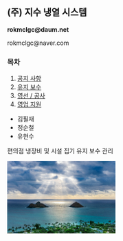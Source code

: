 <!doctype html>
<html>
<head>
  <title>(주)지수냉열</title>
  <meta content="utf-8">
</head>
<body>
  <h2>(주) 지수 냉열 시스템</h2>
  <strong><p>rokmclgc@daum.net</p></strong>
  <p>rokmclgc@naver.com</p>
  <h3>목차</h3>
  <ol>
    <li><a href="2.html">공지 사항</a></li>
    <li><a href="3.html">유지 보수</a></li>
    <li><a href="4.html">영선 / 공사</a></li>
    <li><a href="5.html">영업 지원</a></li>
  </ol>
  <ul>
    <li>김필재</li>
    <li>정순철</li>
    <li>유현수</li>
  </ul>
  <p>편의점 냉장비 및 시설 집기 유지 보수 관리</p>
  <img src="시원한 바다.jpg" alt="시원한 바다 사진" width="50%">
</body>
</html>
